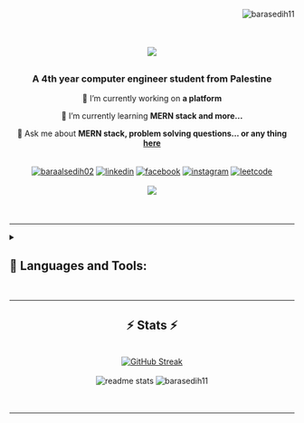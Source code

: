 <p align="right"> <img src="https://komarev.com/ghpvc/?username=barasedih11&label=Profile%20views&color=0e75b6&style=flat" alt="barasedih11" /> </p>

<h1 align="center">
    <img src="https://readme-typing-svg.herokuapp.com/?font=Righteous&size=35&center=true&vCenter=true&width=500&height=70&duration=4000&lines=Hi+There!+👋;+I'm+Bara+Al-Sedih!;" />
</h1>

<h3 align="center">A 4th year computer engineer student from Palestine </h3>

<div align="center">
 
 🔭 I’m currently working on **a platform**
 
 🌱 I’m currently learning **MERN stack and more...**

💬 Ask me about **MERN stack, problem solving questions... or any thing [here](https://github.com/BaraSedih11/BaraSedih11/issues)**

<!--⚡ Fun fact **Game of Thrones Night's Watch cloaks are made from Ikea rugs** -->

 </div>
<br>

 <div align="center">
    <a href="https://twitter.com/baraalsedih02" target="blank"><img align="center" src="https://raw.githubusercontent.com/rahuldkjain/github-profile-readme-generator/master/src/images/icons/Social/twitter.svg" alt="baraalsedih02" height="30" width="40" /></a>
    <a href="https://linkedin.com/in/bara-alsedih-24967b296/" target="blank"><img align="center" src="https://raw.githubusercontent.com/rahuldkjain/github-profile-readme-generator/master/src/images/icons/Social/linked-in-alt.svg" alt="linkedin" height="30" width="40" /></a>
    <a href="https://www.facebook.com/bara.sedih.77/" target="blank"><img align="center" src="https://raw.githubusercontent.com/rahuldkjain/github-profile-readme-generator/master/src/images/icons/Social/facebook.svg" alt="facebook" height="30" width="40" /></a>
    <a href="https://www.instagram.com/bara_i_sedih/" target="blank"><img align="center" src="https://raw.githubusercontent.com/rahuldkjain/github-profile-readme-generator/master/src/images/icons/Social/instagram.svg" alt="instagram" height="30" width="40" /></a>
    <a href="https://leetcode.com/baraalsedih/" target="blank"><img align="center" src="https://raw.githubusercontent.com/rahuldkjain/github-profile-readme-generator/master/src/images/icons/Social/leet-code.svg" alt="leetcode" height="30" width="40" /></a>
</div>

<br>

<div align="center"> 
  <a href="mailto:baraalsedih@gmail.com">
    <img src="https://img.shields.io/badge/Gmail-333333?style=for-the-badge&logo=gmail&logoColor=red" />
  </a>
    <br><br>
</div>

<br>

<hr/>

<details> 
  <summary><h2>🧰 Languages and Tools:</h2></summary>
<br>

<div>
      <a href="https://github.com/search?q=user%3ABaraSedih11+language%3Aassembly"><img alt="8086 Assembly & MIPS" src="https://custom-icon-badges.demolab.com/badge/Assembly-525252.svg?logo=asm-hex&logoColor=white"></a>
      <a href="https://github.com/search?q=user%3ABaraSedih11+language%3Bash"><img alt="Bash" src="https://img.shields.io/badge/Bash-121011.svg?logo=gnu-bash&logoColor=white"></a>
      <a href="https://github.com/search?q=user%3ABaraSedih11+language%3Amarkdown"><img alt="Markdown" src="https://img.shields.io/badge/Markdown-000000.svg?logo=markdown&logoColor=white"></a>
      <a href="https://github.com/search?q=user%3ABaraSedih11+language%3Ac"><img alt="C" src="https://custom-icon-badges.demolab.com/badge/C-03599C.svg?logo=c-in-hexagon&logoColor=white"></a>
      <a href="https://github.com/search?q=user%3ABaraSedih11+language%3Acpp"><img alt="C++" src="https://custom-icon-badges.demolab.com/badge/C++-9C033A.svg?logo=cpp2&logoColor=white"></a>
      <a href="https://github.com/search?q=user%3ABaraSedih11+language%3Ajava"><img alt="Java" src="https://custom-icon-badges.demolab.com/badge/Java-007396.svg?logo=java&logoColor=white"></a>
      <a href="https://github.com/search?q=user%3ABaraSedih11+language%3Ahtml"><img alt="HTML" src="https://img.shields.io/badge/HTML-E34F26.svg?logo=html5&logoColor=white"></a>
      <a href="https://github.com/search?q=user%3ABaraSedih11+language%3Acss"><img alt="CSS" src="https://img.shields.io/badge/CSS-1572B6.svg?logo=css3&logoColor=white"></a>
      <a href="https://github.com/search?q=user%3ABaraSedih11+language%3Ajavascript"><img alt="JavaScript" src="https://img.shields.io/badge/JavaScript-F7DF1E.svg?logo=javascript&logoColor=black"></a>
      <a href="https://github.com/search?q=user%3ABaraSedih11+language%3Ajavascript"><img alt="Node.js" src="https://img.shields.io/badge/Node.js-43853D.svg?logo=node.js&logoColor=white"></a>
      <a href="https://github.com/search?q=user%3ABaraSedih11+language%3Aphp"><img alt="PHP" src="https://img.shields.io/badge/PHP-777BB4.svg?logo=php&logoColor=white"></a>
<!--       <a href="https://github.com/search?q=user%3ADenverCoder1+language%3Atex"><img alt="LaTeX" src="https://img.shields.io/badge/LaTeX-008080.svg?logo=LaTeX&logoColor=white"></a> -->
      <a href="https://github.com/search?q=user%3ABaraSedih11+language%3Apython"><img alt="Python" src="https://img.shields.io/badge/Python-14354C.svg?logo=python&logoColor=white"></a>
      <a href="https://github.com/search?q=user%3ABaraSedih11+language%3Asql"><img alt="SQL" src="https://custom-icon-badges.demolab.com/badge/SQL-025E8C.svg?logo=database&logoColor=white"></a>
      <a href="https://github.com/search?q=user%3ABaraSedih11+language%3Asvg"><img alt="SVG+XML" src="https://img.shields.io/badge/SVG%2BXML-e0982c.svg?logo=svg&logoColor=white"></a>
  </div>

    
  <h3>🛠️ Frameworks and Libraries </h3>  
  
   <p>
      <a href="#"><img alt="Bootstrap" src="https://img.shields.io/badge/Bootstrap-7952B3.svg?logo=bootstrap&logoColor=white"></a>
      <a href="#"><img alt="Express.js" src="https://img.shields.io/badge/Express.js-404d59.svg?logo=express&logoColor=white"></a>
      <a href="#"><img alt="React" src="https://img.shields.io/badge/React-20232a.svg?logo=react&logoColor=%2361DAFB"></a>
<!--       <a href="#"><img alt="Firebase" src="https://www.vectorlogo.zone/util/preview.html?image=/logos/firebase/firebase-ar21.svg?logo=firebase&logoColor=%2361DAFB"></a> -->
<!--       <a href="https://firebase.google.com/" target="_blank" rel="noreferrer"> <img src="" alt="firebase" width="40" height="40"/> </a>  -->
      <a href="#"><img alt="JUnit" src="https://custom-icon-badges.demolab.com/badge/JUnit-25A162.svg?logo=check-circle&logoColor=white"></a>
      <a href="#"><img alt="Material Design" src="https://img.shields.io/badge/Material%20Design-0081CB.svg?logo=material-design&logoColor=white"></a>
      <a href="#"><img alt="NumPy" src="https://img.shields.io/badge/Numpy-013243.svg?logo=numpy&logoColor=white"></a>
      <a href="#"><img alt="OpenCV" src="https://img.shields.io/badge/Opencv-013243.svg?logo=opencv&logoColor=white"></a>
      
  </p>

  <h3>🗄️ Databases and Cloud Hosting</h3>

  <div align="left">
      &nbsp&nbsp&nbsp&nbsp&nbsp<a href="https://www.oracle.com/" target="_blank" rel="noreferrer"><img src="https://raw.githubusercontent.com/devicons/devicon/master/icons/oracle/oracle-original.svg" alt="oracle" width="60" height="60"/></a> 
      &nbsp&nbsp<a href="https://mariadb.org/" target="_blank" rel="noreferrer"><img src="https://www.vectorlogo.zone/logos/mariadb/mariadb-icon.svg" alt="mariadb" width="60" height="60"/></a> 
      &nbsp&nbsp<a href="https://www.mysql.com" target="_blank" rel="noreferrer"><img src="https://raw.githubusercontent.com/devicons/devicon/master/icons/mysql/mysql-original-wordmark.svg" alt="mysql" width="60" height="60"/></a> 
      &nbsp&nbsp<a href="https://www.mongodb.com/" target="_blank" rel="noreferrer"><img src="https://raw.githubusercontent.com/devicons/devicon/master/icons/mongodb/mongodb-original-wordmark.svg" alt="mongodb" width="60" height="60"/></a> 
  </div>

  <h3>💻 Software and Tools</h3>

<div>
      &nbsp&nbsp&nbsp&nbsp&nbsp<a href="https://www.jenkins.io" target="_blank" rel="noreferrer"><img src="https://www.vectorlogo.zone/logos/jenkins/jenkins-icon.svg" alt="jenkins" width="40" height="40"/></a> 
      &nbsp&nbsp<a href="https://jestjs.io" target="_blank" rel="noreferrer"><img src="https://www.vectorlogo.zone/logos/jestjsio/jestjsio-icon.svg" alt="jest" width="40" height="40"/></a> 
      &nbsp&nbsp<a href="https://git-scm.com/" target="_blank" rel="noreferrer"><img src="https://www.vectorlogo.zone/logos/git-scm/git-scm-icon.svg" alt="git" width="40" height="40"/></a> 
      &nbsp&nbsp<a href="https://postman.com" target="_blank" rel="noreferrer"><img src="https://www.vectorlogo.zone/logos/getpostman/getpostman-icon.svg" alt="postman" width="40" height="40"/></a> 
      &nbsp&nbsp<a href="https://www.linux.org/" target="_blank" rel="noreferrer"><img src="https://raw.githubusercontent.com/devicons/devicon/master/icons/linux/linux-original.svg" alt="linux" width="40" height="40"/></a> 
      &nbsp&nbsp<a href="https://www.photoshop.com/en" target="_blank" rel="noreferrer"><img src="https://raw.githubusercontent.com/devicons/devicon/master/icons/photoshop/photoshop-line.svg" alt="photoshop" width="40" height="40"/></a> 
  </div>
    
#### And more:

  <p>
      <a href="#"><img alt="Brave" src="https://img.shields.io/badge/-Brave-FB542B?logo=brave&logoColor=white"></a>
      <a href="#"><img alt="Discord" src="https://img.shields.io/badge/-Discord-5865F2.svg?logo=discord&logoColor=white"></a>
      <a href="#"><img alt="Google Sheets" src="https://img.shields.io/badge/Sheets-34A853.svg?logo=google%20sheets&logoColor=white"></a>
      <a href="#"><img alt="OBS Studio" src="https://img.shields.io/badge/-OBS-302E31?logo=obs-studio&logoColor=white"></a>
      <a href="#"><img alt="Visual Studio Code" src="https://img.shields.io/badge/Visual%20Studio%20Code-0078d7.svg?logo=visual-studio-code&logoColor=white"></a>
      <a href="#"><img alt="GitHub Desktop" src="https://img.shields.io/badge/GitHub%20Desktop-8034A9.svg?logo=github&logoColor=white"></a>
  </p>
</details>

<br>
<hr/>

<h2 align="center">⚡ Stats ⚡</h2>
<br>

<div align="center">
    <a href="https://github.com/BaraSedih11"><img src="https://streak-stats.demolab.com?user=BaraSedih11&theme=react&hide_border=true&card_width=600" alt="GitHub Streak" /></a>
    <br>
    <br>
    <img width=390 src="https://github-readme-stats-private-theta.vercel.app/api?username=BaraSedih11&count_private=true&show_icons=true&theme=react&rank_icon=github&border_radius=10" alt="readme stats" />
    <img src="https://github-readme-stats.vercel.app/api/top-langs?username=barasedih11&show_icons=true&locale=en&hide=CSS&layout=compact&theme=react&exclude_repo=github-readme-stats-private" alt="barasedih11" />

    
<br/>

</div>
<br/><br/>

<hr/>



